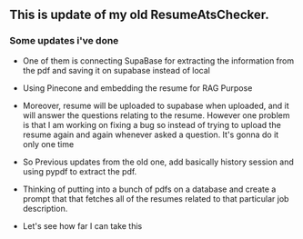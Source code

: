 ## This is update of my old ResumeAtsChecker. 


### Some updates i've done
- One of them is connecting SupaBase for extracting the information from the pdf and saving it on supabase instead of local
- Using Pinecone and embedding the resume for RAG Purpose
- Moreover, resume will be uploaded to supabase when uploaded, and it will answer the questions relating to the resume. However one problem is that I am working on fixing a bug so instead of trying to upload the resume again and again whenever asked a question. It's gonna do it only one time







- So Previous updates from the old one, add basically history session and using pypdf to extract the pdf.

- Thinking of putting into a  bunch of pdfs on a database and create a prompt that that fetches all of the resumes related to that particular job description. 

- Let's see how far I can take this